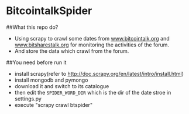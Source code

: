 BitcointalkSpider
================
##What this repo do?

- Using scrapy to crawl some dates from www.bitcointalk.org and www.bitsharestalk.org for monitoring the activities of the forum.
- And store the data which crawl from the forum.



##You need before run it

- install scrapy(refer to http://doc.scrapy.org/en/latest/intro/install.html)
- install mongodb and pymongo
- download it and switch to its catalogue 
- then edit the ``SPIDER_WORD_DIR`` which is the dir of the date stroe in settings.py 
- execute "scrapy crawl btspider"
